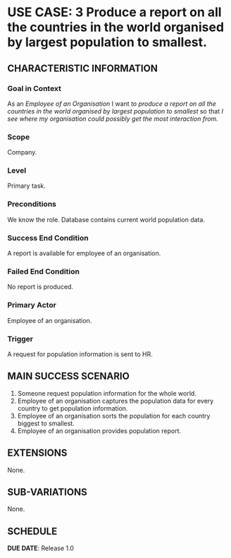 # USE CASE: 3 Produce a report on all the countries in the world organised by largest population to smallest.


## CHARACTERISTIC INFORMATION

### Goal in Context

As an *Employee of an Organisation* I want *to produce a report on all the countries in the world organised by largest population to smallest* so that *I see where my organisation could possibly get the most interaction from.*

### Scope

Company.

### Level

Primary task.

### Preconditions

We know the role.  Database contains current world population data.

### Success End Condition

A report is available for employee of an organisation.

### Failed End Condition

No report is produced.

### Primary Actor

Employee of an organisation.

### Trigger

A request for population information is sent to HR.

## MAIN SUCCESS SCENARIO

1. Someone request population information for the whole world.
2. Employee of an organisation captures the population data for every country to get population information.
3. Employee of an organisation sorts the population for each country biggest to smallest.
4. Employee of an organisation provides population report.

## EXTENSIONS

None.

## SUB-VARIATIONS

None.

## SCHEDULE

**DUE DATE**: Release 1.0
